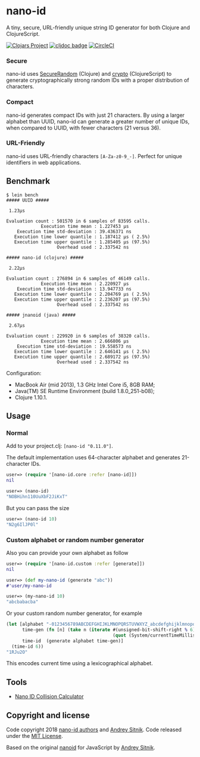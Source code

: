 # nano-id
A tiny, secure, URL-friendly unique string ID generator for both Clojure and ClojureScript.

[![Clojars Project](https://img.shields.io/clojars/v/nano-id.svg)](https://clojars.org/nano-id)
[![cljdoc badge](https://cljdoc.org/badge/nano-id/nano-id)](https://cljdoc.org/d/nano-id/nano-id/CURRENT)
[![CircleCI](https://circleci.com/gh/zelark/nano-id/tree/master.svg?style=svg)](https://circleci.com/gh/zelark/nano-id/tree/master)

### Secure
nano-id uses [SecureRandom](https://docs.oracle.com/javase/7/docs/api/java/security/SecureRandom.html) (Clojure) and [crypto](https://developer.mozilla.org/en-US/docs/Web/API/Window/crypto) (ClojureScript) to generate cryptographically strong random IDs with a proper distribution of characters.

### Compact
nano-id generates compact IDs with just 21 characters. By using a larger alphabet than UUID, nano-id can generate a greater number of unique IDs, when compared to UUID, with fewer characters (21 versus 36).

### URL-Friendly
nano-id uses URL-friendly characters `[A-Za-z0-9_-]`. Perfect for unique identifiers in web applications.

## Benchmark
```
$ lein bench
##### UUID #####

 1.23µs 

Evaluation count : 501570 in 6 samples of 83595 calls.
             Execution time mean : 1.227453 µs
    Execution time std-deviation : 39.436371 ns
   Execution time lower quantile : 1.187412 µs ( 2.5%)
   Execution time upper quantile : 1.285405 µs (97.5%)
                   Overhead used : 2.337542 ns

##### nano-id (clojure) #####

 2.22µs 

Evaluation count : 276894 in 6 samples of 46149 calls.
             Execution time mean : 2.220927 µs
    Execution time std-deviation : 13.947733 ns
   Execution time lower quantile : 2.204769 µs ( 2.5%)
   Execution time upper quantile : 2.236207 µs (97.5%)
                   Overhead used : 2.337542 ns

##### jnanoid (java) #####

 2.67µs 

Evaluation count : 229920 in 6 samples of 38320 calls.
             Execution time mean : 2.666806 µs
    Execution time std-deviation : 19.558573 ns
   Execution time lower quantile : 2.646141 µs ( 2.5%)
   Execution time upper quantile : 2.689172 µs (97.5%)
                   Overhead used : 2.337542 ns
```
Configuration:
- MacBook Air (mid 2013), 1.3 GHz Intel Core i5, 8GB RAM;
- Java(TM) SE Runtime Environment (build 1.8.0_251-b08);
- Clojure 1.10.1.

## Usage
### Normal
Add to your project.clj: `[nano-id "0.11.0"]`.

The default implementation uses 64-character alphabet and generates 21-character IDs.
```clojure
user=> (require '[nano-id.core :refer [nano-id]])
nil

user=> (nano-id)
"NOBHihn110UuXbF2JiKxT"
```

But you can pass the size
```clojure
user=> (nano-id 10)
"N2g6IlJP0l"
```

### Custom alphabet or random number generator
Also you can provide your own alphabet as follow
```clojure
user=> (require '[nano-id.custom :refer [generate]])
nil

user=> (def my-nano-id (generate "abc"))
#'user/my-nano-id

user=> (my-nano-id 10)
"abcbabacba"
```

Or your custom random number generator, for example
```clojure
(let [alphabet "-0123456789ABCDEFGHIJKLMNOPQRSTUVWXYZ_abcdefghijklmnopqrstuvwxyz"
      time-gen (fn [n] (take n (iterate #(unsigned-bit-shift-right % 6)
                                        (quot (System/currentTimeMillis) 1000))))
      time-id  (generate alphabet time-gen)]
  (time-id 6))
"1RJu2O"

```
This encodes current time using a lexicographical alphabet.

## Tools
- [Nano ID Collision Calculator](https://zelark.github.io/nano-id-cc/)

## Copyright and license
Code copyright 2018 [nano-id authors](https://github.com/zelark/nano-id/graphs/contributors) and [Andrey Sitnik](https://github.com/ai). Code released under the [MIT License](https://github.com/zelark/nano-id/blob/master/LICENSE).

Based on the original [nanoid](https://github.com/ai/nanoid) for JavaScript by [Andrey Sitnik](https://github.com/ai/).
